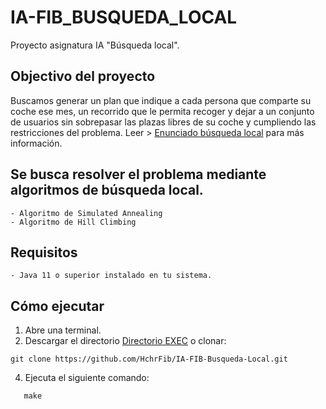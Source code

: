 # IA-FIB_BUSQUEDA_LOCAL
Proyecto asignatura IA "Búsqueda local". 

## Objectivo del proyecto 

Buscamos generar un plan que indique a cada persona que comparte su coche ese mes, un recorrido que le permita recoger y dejar a un conjunto de usuarios sin sobrepasar las plazas libres de su coche y cumpliendo las restricciones del problema. Leer > [Enunciado búsqueda local](EnunciadoBusquedaLocal.pdf) para más información.

## Se busca resolver el problema mediante algoritmos de búsqueda local.
```
- Algoritmo de Simulated Annealing
- Algoritmo de Hill Climbing
```
## Requisitos
```
- Java 11 o superior instalado en tu sistema.
```
## Cómo ejecutar
1. Abre una terminal.
2. Descargar el directorio [Directorio EXEC](/EXEC) o clonar:

```
git clone https://github.com/HchrFib/IA-FIB-Busqueda-Local.git
```
   
4. Ejecuta el siguiente comando:
 ```
    make 
